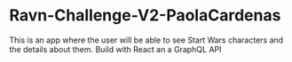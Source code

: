# Ravn-Challenge-V2-PaolaCardenas
This is an app where the user will be able to see Start Wars characters and the details about them. Build with React an a GraphQL API
